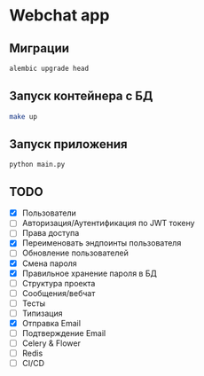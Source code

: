 # Webchat app

## Миграции

``` bash
alembic upgrade head
```

## Запуск контейнера с БД

``` bash
make up
```

## Запуск приложения

```
python main.py
```


## TODO

- [x] Пользователи
- [ ] Авторизация/Аутентификация по JWT токену
- [ ] Права доступа
- [x] Переименовать эндпоинты пользователя
- [ ] Обновление пользователей
- [x] Смена пароля
- [x] Правильное хранение пароля в БД
- [ ] Структура проекта
- [ ] Сообщения/вебчат
- [ ] Тесты
- [ ] Типизация
- [x] Отправка Email
- [ ] Подтверждение Email
- [ ] Celery & Flower
- [ ] Redis
- [ ] CI/CD